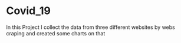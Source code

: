 # Covid_19
In this Project I collect the data from three different websites by webs craping and created some charts on that  
